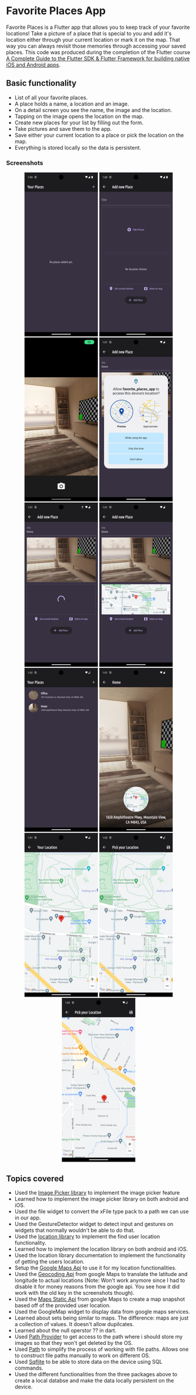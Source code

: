 # Favorite Places App

Favorite Places is a Flutter app that allows you to keep track of your favorite locations! Take a picture of a place that is special to you and add it's location either through your current location or mark it on the map. That way you can always revisit those memories through accessing your saved places. This code was produced during the completion of the Flutter course [A Complete Guide to the Flutter SDK & Flutter Framework for building native iOS and Android apps](https://www.udemy.com/course/learn-flutter-dart-to-build-ios-android-apps/learn/lecture/37130436#overview).

## Basic functionality
- List of all your favorite places.
- A place holds a name, a location and an image.
- On a detail screen you see the name, the image and the location.
- Tapping on the image opens the location on the map.
- Create new places for your list by filling out the form.
- Take pictures and save them to the app.
- Save either your current location to a place or pick the location on the map.
- Everything is stored locally so the data is persistent.

### Screenshots 
<div align="center">
  <img src="empty_locations.png" alt="Start screen without locations" width="200"/>
  <img src="form_empty.png" alt="Form to input new locations" width="200"/>
  <img src="taking_picture.png" alt="Using the device's camera to take a picture" width="200"/>
  <img src="allowing_location.png" alt="Using the device's camera to take a picture" width="200"/>
  <img src="loading_location.png" alt="Using the device's camera to take a picture" width="200"/>
  <img src="form_filled.png" alt="Example location form filled out" width="200"/>
  <img src="filled_locations.png" alt="Start screen filled with saved up locations" width="200"/>
  <img src="place_detail_screen.png" alt="Detail screen for a place" width="200"/>
  <img src="location_detail.png" alt="Showing the location on a map" width="200"/>
  <img src="map_picking_location.png" alt="Showing a map where the user can pick a location" width="200"/>
  <img src="map_location_picked.png" alt="A location picked on the map screen" width="200"/>
</div>

## Topics covered 

- Used the [Image Picker library](https://pub.dev/packages/image_picker) to implement the image picker feature
- Learned how to implement the image picker library on both android and iOS.
- Used the file widget to convert the xFile type pack to a path we can use in our app.
- Used the GestureDetector widget to detect input and gestures on widgets that normally wouldn't be able to do that.
- Used the [location library](https://pub.dev/packages/location) to implement the find user location functionality.
- Learned how to implement the location library on both android and iOS.
- Used the location library documentation to implement the functionality of getting the users location.
- Setup the [Google Maps Api](https://console.cloud.google.com/google/maps-apis/discover) to use it for my location functionalities.
- Used the [Geocoding Api](https://developers.google.com/maps/documentation/geocoding/requests-reverse-geocoding#reverse-example) from google Maps to translate the latitude and longitude to actual locations (Note: Won't work anymore since I had to disable it for money reasons from the google api. You see how it did work with the old key in the screenshots though).
- Used the [Maps Static Api](https://developers.google.com/maps/documentation/maps-static/overview) from google Maps to create a map snapshot based off of the provided user location.
- Used the GoogleMap widget to display data from google maps services.
- Learned about sets being similar to maps. The difference: maps are just a collection of values. It doesn't allow dupilcates.
- Learned about the null operstor ?? in dart.
- Used [Path Provider](https://pub.dev/packages/path_provider) to get access to the path where i should store my images so that they won't get deleted by the OS.
- Used [Path](https://pub.dev/packages/path) to simplify the process of working with file paths. Allows one to construct file paths manually to work on different OS.
- Used [Sqflite](https://pub.dev/packages/sqflite) to be able to store data on the device using SQL commands.
- Used the different functionalities from the three packages above to create a local databse and make the data locally persistent on the device.